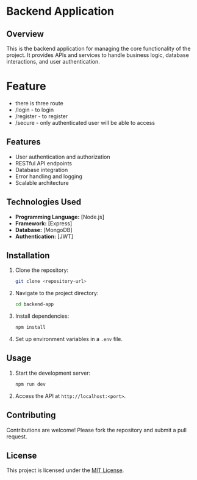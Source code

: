 # Backend Application

## Overview
This is the backend application for managing the core functionality of the project. It provides APIs and services to handle business logic, database interactions, and user authentication.

# Feature
-  there is three route 
- /login - to login
- /register - to register
- /secure - only authenticated user will be able to access

## Features
- User authentication and authorization
- RESTful API endpoints
- Database integration
- Error handling and logging
- Scalable architecture

## Technologies Used
- **Programming Language:** [Node.js]
- **Framework:** [Express]
- **Database:** [MongoDB]
- **Authentication:** [JWT]

## Installation
1. Clone the repository:
    ```bash
    git clone <repository-url>
    ```
2. Navigate to the project directory:
    ```bash
    cd backend-app
    ```
3. Install dependencies:
    ```bash
    npm install
    ```
4. Set up environment variables in a `.env` file.

## Usage
1. Start the development server:
    ```bash
    npm run dev
    ```
2. Access the API at `http://localhost:<port>`.

## Contributing
Contributions are welcome! Please fork the repository and submit a pull request.

## License
This project is licensed under the [MIT License](LICENSE).
